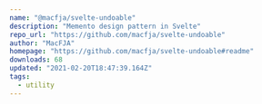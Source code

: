 ```yaml
---
name: "@macfja/svelte-undoable"
description: "Memento design pattern in Svelte"
repo_url: "https://github.com/macfja/svelte-undoable"
author: "MacFJA"
homepage: "https://github.com/macfja/svelte-undoable#readme"
downloads: 68
updated: "2021-02-20T18:47:39.164Z"
tags: 
  - utility
---
```

